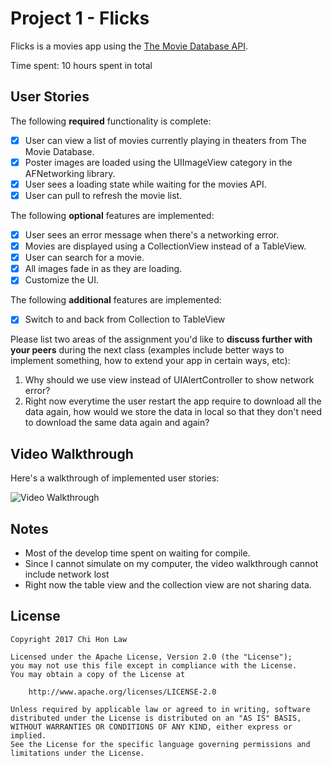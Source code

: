 # Project 1 - Flicks

Flicks is a movies app using the [The Movie Database API](http://docs.themoviedb.apiary.io/#).

Time spent: 10 hours spent in total

## User Stories

The following **required** functionality is complete:

- [X] User can view a list of movies currently playing in theaters from The Movie Database.
- [X] Poster images are loaded using the UIImageView category in the AFNetworking library.
- [X] User sees a loading state while waiting for the movies API.
- [X] User can pull to refresh the movie list.

The following **optional** features are implemented:

- [X] User sees an error message when there's a networking error.
- [X] Movies are displayed using a CollectionView instead of a TableView.
- [X] User can search for a movie.
- [X] All images fade in as they are loading.
- [X] Customize the UI.

The following **additional** features are implemented:

- [X] Switch to and back from Collection to TableView

Please list two areas of the assignment you'd like to **discuss further with your peers** during the next class (examples include better ways to implement something, how to extend your app in certain ways, etc):

1. Why should we use view instead of UIAlertController to show network error?
2. Right now everytime the user restart the app require to download all the data again, how would we store the data in local so that they don't need to download the same data again and again?

## Video Walkthrough 

Here's a walkthrough of implemented user stories:

<img src='http://i.imgur.com/GqVyhhG.gif' title='Video Walkthrough' width='' alt='Video Walkthrough' />

## Notes

- Most of the develop time spent on waiting for compile.
- Since I cannot simulate on my computer, the video walkthrough cannot include network lost
- Right now the table view and the collection view are not sharing data.

## License

    Copyright 2017 Chi Hon Law

    Licensed under the Apache License, Version 2.0 (the "License");
    you may not use this file except in compliance with the License.
    You may obtain a copy of the License at

        http://www.apache.org/licenses/LICENSE-2.0

    Unless required by applicable law or agreed to in writing, software
    distributed under the License is distributed on an "AS IS" BASIS,
    WITHOUT WARRANTIES OR CONDITIONS OF ANY KIND, either express or implied.
    See the License for the specific language governing permissions and
    limitations under the License.